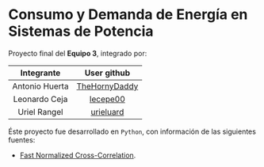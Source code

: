 # Consumo y Demanda de Energía en Sistemas de Potencia

Proyecto final del **Equipo 3**, integrado por:

|Integrante|User github|
|:--:|:--:|
|Antonio Huerta|[TheHornyDaddy](https://github.com/TheHornyDaddy)|
|Leonardo Ceja|[lecepe00](https://github.com/lecepe00)|
|Uriel Rangel|[urieluard](https://github.com/urieluard)|

Éste proyecto fue desarrollado en `Python`, con información de las siguientes fuentes:

  * [Fast Normalized Cross-Correlation](https://web.archive.org/web/20061025183237/http://www.idiom.com/~zilla/Work/nvisionInterface/nip.html).
